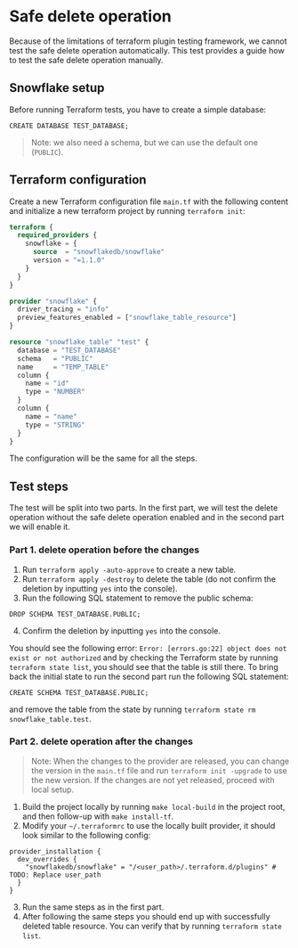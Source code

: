 # Safe delete operation

Because of the limitations of terraform plugin testing framework, we cannot test the safe delete operation
automatically.
This test provides a guide how to test the safe delete operation manually.

## Snowflake setup

Before running Terraform tests, you have to create a simple database:

```snowflake
CREATE DATABASE TEST_DATABASE;
```

> Note: we also need a schema, but we can use the default one (`PUBLIC`).

## Terraform configuration

Create a new Terraform configuration file `main.tf` with the following content and initialize a new terraform project by
running `terraform init`:

```terraform
terraform {
  required_providers {
    snowflake = {
      source  = "snowflakedb/snowflake"
      version = "=1.1.0"
    }
  }
}

provider "snowflake" {
  driver_tracing = "info"
  preview_features_enabled = ["snowflake_table_resource"]
}

resource "snowflake_table" "test" {
  database = "TEST_DATABASE"
  schema   = "PUBLIC"
  name     = "TEMP_TABLE"
  column {
    name = "id"
    type = "NUMBER"
  }
  column {
    name = "name"
    type = "STRING"
  }
}
```

The configuration will be the same for all the steps.

## Test steps

The test will be split into two parts. In the first part,
we will test the delete operation without the safe delete operation enabled and in the second part we will enable it.

### Part 1. delete operation before the changes

1. Run `terraform apply -auto-approve` to create a new table.
2. Run `terraform apply -destroy` to delete the table (do not confirm the deletion by inputting `yes` into the console).
3. Run the following SQL statement to remove the public schema:

```snowflake
DROP SCHEMA TEST_DATABASE.PUBLIC;
```

4. Confirm the deletion by inputting `yes` into the console.

You should see the following error: `Error: [errors.go:22] object does not exist or not authorized` and by checking
the Terraform state by running `terraform state list`, you should see that the table is still there.
To bring back the initial state to run the second part run the following SQL statement:

```snowflake
CREATE SCHEMA TEST_DATABASE.PUBLIC;
```

and remove the table from the state by running `terraform state rm snowflake_table.test`.

### Part 2. delete operation after the changes

> Note: When the changes to the provider are released, you can change the version in the `main.tf` file and run
`terraform init -upgrade` to use the new version.
> If the changes are not yet released, proceed with local setup.

1. Build the project locally by running `make local-build` in the project root, and then follow-up with
   `make install-tf`.
2. Modify your `~/.terraformrc` to use the locally built provider, it should look similar to the following config:

```hcl
provider_installation {
  dev_overrides {
    "snowflakedb/snowflake" = "/<user_path>/.terraform.d/plugins" # TODO: Replace user_path
  }
}
```

3. Run the same steps as in the first part.
4. After following the same steps you should end up with successfully deleted table resource. You can verify that by
   running `terraform state list`.
